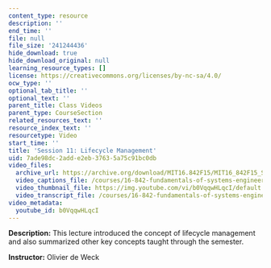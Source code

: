 ```yaml
---
content_type: resource
description: ''
end_time: ''
file: null
file_size: '241244436'
hide_download: true
hide_download_original: null
learning_resource_types: []
license: https://creativecommons.org/licenses/by-nc-sa/4.0/
ocw_type: ''
optional_tab_title: ''
optional_text: ''
parent_title: Class Videos
parent_type: CourseSection
related_resources_text: ''
resource_index_text: ''
resourcetype: Video
start_time: ''
title: 'Session 11: Lifecycle Management'
uid: 7ade98dc-2add-e2eb-3763-5a75c91bc0db
video_files:
  archive_url: https://archive.org/download/MIT16.842F15/MIT16_842F15_S11_SPOC_300k.mp4
  video_captions_file: /courses/16-842-fundamentals-of-systems-engineering-fall-2015/6d6ef6d883405ae9b7bcf9665776f195_b0VqqwHLqcI.vtt
  video_thumbnail_file: https://img.youtube.com/vi/b0VqqwHLqcI/default.jpg
  video_transcript_file: /courses/16-842-fundamentals-of-systems-engineering-fall-2015/3a747e2b48f7cc4f4808fad33a3e5d69_b0VqqwHLqcI.pdf
video_metadata:
  youtube_id: b0VqqwHLqcI
---
```


**Description:** This lecture introduced the concept of lifecycle management and also summarized other key concepts taught through the semester.

**Instructor:** Olivier de Weck

